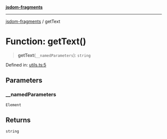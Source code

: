 [**jsdom-fragments**](../README.md)

***

[jsdom-fragments](../globals.md) / getText

# Function: getText()

> **getText**(`__namedParameters`): `string`

Defined in: [utils.ts:5](https://github.com/dima117/jsdom-fragments/blob/e591ffac62a73316db93c2daac4edca949af6c57/src/utils.ts#L5)

## Parameters

### \_\_namedParameters

`Element`

## Returns

`string`
